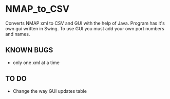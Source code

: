 # NMAP_to_CSV
Converts NMAP xml to CSV and GUI with the help of Java. Program has it's own gui written in Swing. To use GUI you must add your own port numbers and names.
## KNOWN BUGS
- only one xml at a time
## TO DO
- Change the way GUI updates table
